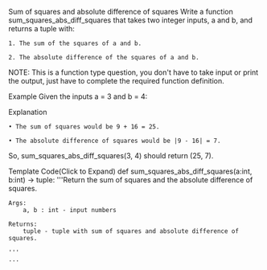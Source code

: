 Sum of squares and absolute difference of squares
Write a function sum_squares_abs_diff_squares that takes two integer inputs, a and b, and returns a tuple with:

    1. The sum of the squares of a and b.

    2. The absolute difference of the squares of a and b.

NOTE: This is a function type question, you don't have to take input or print the output, just have to complete the required function definition.

Example
Given the inputs a = 3 and b = 4:

Explanation

    • The sum of squares would be 9 + 16 = 25.

    • The absolute difference of squares would be |9 - 16| = 7.

So, sum_squares_abs_diff_squares(3, 4) should return (25, 7).

Template Code(Click to Expand)
def sum_squares_abs_diff_squares(a:int, b:int) -> tuple:
    '''Return the sum of squares and the absolute difference of squares.

    Args:
        a, b : int - input numbers

    Returns:
        tuple - tuple with sum of squares and absolute difference of squares.

    '''
    ...
  
